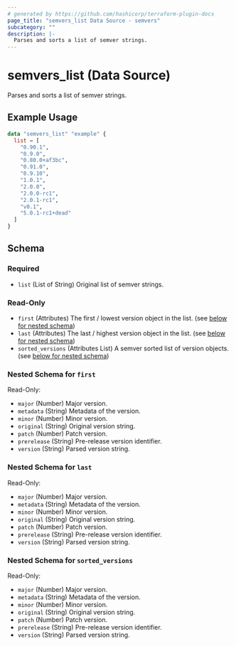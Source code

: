 ```yaml
---
# generated by https://github.com/hashicorp/terraform-plugin-docs
page_title: "semvers_list Data Source - semvers"
subcategory: ""
description: |-
  Parses and sorts a list of semver strings.
---
```


# semvers_list (Data Source)

Parses and sorts a list of semver strings.

## Example Usage

```terraform
data "semvers_list" "example" {
  list = [
    "0.90.1",
    "0.9.0",
    "0.80.0+af3bc",
    "0.91.0",
    "0.9.10",
    "1.0.1",
    "2.0.0",
    "2.0.0-rc1",
    "2.0.1-rc1",
    "v0.1",
    "5.0.1-rc1+dead"
  ]
}
```

<!-- schema generated by tfplugindocs -->
## Schema

### Required

- `list` (List of String) Original list of semver strings.

### Read-Only

- `first` (Attributes) The first / lowest version object in the list. (see [below for nested schema](#nestedatt--first))
- `last` (Attributes) The last / highest version object in the list. (see [below for nested schema](#nestedatt--last))
- `sorted_versions` (Attributes List) A semver sorted list of version objects. (see [below for nested schema](#nestedatt--sorted_versions))

<a id="nestedatt--first"></a>
### Nested Schema for `first`

Read-Only:

- `major` (Number) Major version.
- `metadata` (String) Metadata of the version.
- `minor` (Number) Minor version.
- `original` (String) Original version string.
- `patch` (Number) Patch version.
- `prerelease` (String) Pre-release version identifier.
- `version` (String) Parsed version string.


<a id="nestedatt--last"></a>
### Nested Schema for `last`

Read-Only:

- `major` (Number) Major version.
- `metadata` (String) Metadata of the version.
- `minor` (Number) Minor version.
- `original` (String) Original version string.
- `patch` (Number) Patch version.
- `prerelease` (String) Pre-release version identifier.
- `version` (String) Parsed version string.


<a id="nestedatt--sorted_versions"></a>
### Nested Schema for `sorted_versions`

Read-Only:

- `major` (Number) Major version.
- `metadata` (String) Metadata of the version.
- `minor` (Number) Minor version.
- `original` (String) Original version string.
- `patch` (Number) Patch version.
- `prerelease` (String) Pre-release version identifier.
- `version` (String) Parsed version string.
